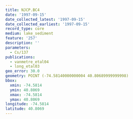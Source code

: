 ```yaml
---
title: NJCP.BC4
date: '1997-09-15'
date_collected_latest: '1997-09-15'
date_collected_earliest: '1997-09-15'
record_type: core
medium: lake_sediment
feature: '257'
description: ''
parameters:
  - Cs/137
publications:
  - vanmetre_etal04
  - long_etal03
geo_error: 30.0
geometry: POINT (-74.58140000000004 40.80689999999998)
bbox:
  xmin: -74.5814
  ymin: 40.8069
  xmax: -74.5814
  ymax: 40.8069
longitude: -74.5814
latitude: 40.8069
---
```


